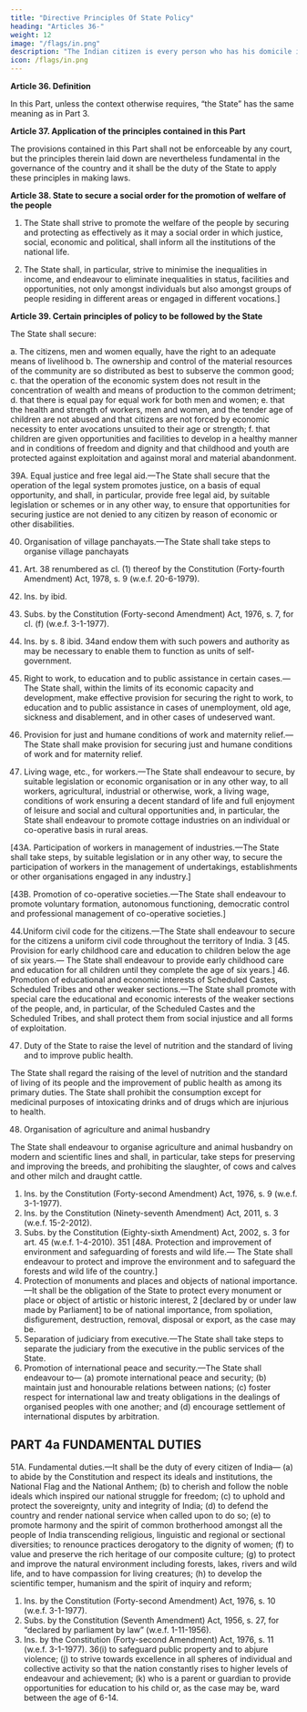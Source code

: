 ```yaml
---
title: "Directive Principles Of State Policy"
heading: "Articles 36-"
weight: 12
image: "/flags/in.png"
description: "The Indian citizen is every person who has his domicile in the territory of India"
icon: /flags/in.png
---
```




**Article 36. Definition**

In this Part, unless the context otherwise requires, “the State” has the same meaning as in Part 3.


**Article 37. Application of the principles contained in this Part**

The provisions contained in this Part shall not be enforceable by any court, but the principles therein laid down are nevertheless fundamental in the governance of the country and it shall be the duty of the State to apply these principles in making laws.


**Article 38. State to secure a social order for the promotion of welfare of the people**

1. The State shall strive to promote the welfare of the people by securing and protecting as effectively as it may a social order in which justice, social, economic and political, shall inform all the institutions of the national life.

2. The State shall, in particular, strive to minimise the inequalities in income, and endeavour to eliminate inequalities in status, facilities and opportunities, not only amongst individuals but also amongst groups of people residing in different areas or engaged in different vocations.]

**Article 39. Certain principles of policy to be followed by the State**

The State shall secure:

a. The citizens, men and women equally, have the right to an adequate means of livelihood
b. The ownership and control of the material resources of the community are so distributed as best to subserve the common good;
c. that the operation of the economic system does not result in the concentration of wealth and
means of production to the common detriment;
d. that there is equal pay for equal work for both men and women;
e. that the health and strength of workers, men and women, and the tender age of children are not
abused and that citizens are not forced by economic necessity to enter avocations unsuited to their age or strength;
f. that children are given opportunities and facilities to develop in a healthy manner and in
conditions of freedom and dignity and that childhood and youth are protected against exploitation and
against moral and material abandonment.


39A. Equal justice and free legal aid.—The State shall secure that the operation of the legal system
promotes justice, on a basis of equal opportunity, and shall, in particular, provide free legal aid, by suitable
legislation or schemes or in any other way, to ensure that opportunities for securing justice are not denied
to any citizen by reason of economic or other disabilities.

40. Organisation of village panchayats.—The State shall take steps to organise village panchayats

1. Art. 38 renumbered as cl. (1) thereof by the Constitution (Forty-fourth Amendment) Act, 1978, s. 9 (w.e.f. 20-6-1979).
2. Ins. by ibid.
3. Subs. by the Constitution (Forty-second Amendment) Act, 1976, s. 7, for cl. (f) (w.e.f. 3-1-1977).
4. Ins. by s. 8 ibid.
34and endow them with such powers and authority as may be necessary to enable them to function as units of
self-government.

41. Right to work, to education and to public assistance in certain cases.—The State shall, within
the limits of its economic capacity and development, make effective provision for securing the right to
work, to education and to public assistance in cases of unemployment, old age, sickness and disablement,
and in other cases of undeserved want.

42. Provision for just and humane conditions of work and maternity relief.—The State shall make
provision for securing just and humane conditions of work and for maternity relief.

43. Living wage, etc., for workers.—The State shall endeavour to secure, by suitable legislation or
economic organisation or in any other way, to all workers, agricultural, industrial or otherwise, work, a living wage, conditions of work ensuring a decent standard of life and full enjoyment of leisure and social and cultural opportunities and, in particular, the State shall endeavour to promote cottage industries on an individual or co-operative basis in rural areas.

[43A. Participation of workers in management of industries.—The State shall take steps, by
suitable legislation or in any other way, to secure the participation of workers in the management of
undertakings, establishments or other organisations engaged in any industry.]

[43B. Promotion of co-operative societies.—The State shall endeavour to promote voluntary
formation, autonomous functioning, democratic control and professional management of co-operative
societies.]

44.Uniform civil code for the citizens.—The State shall endeavour to secure for the citizens a uniform
civil code throughout the territory of India.
3
[45. Provision for early childhood care and education to children below the age of six years.—
The State shall endeavour to provide early childhood care and education for all children until they complete
the age of six years.]
46. Promotion of educational and economic interests of Scheduled Castes, Scheduled Tribes and
other weaker sections.—The State shall promote with special care the educational and economic interests
of the weaker sections of the people, and, in particular, of the Scheduled Castes and the Scheduled Tribes,
and shall protect them from social injustice and all forms of exploitation.

47. Duty of the State to raise the level of nutrition and the standard of living and to improve
public health.

The State shall regard the raising of the level of nutrition and the standard of living of its
people and the improvement of public health as among its primary duties. The State shall prohibit the consumption except for medicinal purposes of intoxicating drinks and of drugs which are injurious to health.

48. Organisation of agriculture and animal husbandry

The State shall endeavour to organise agriculture and animal husbandry on modern and scientific lines and shall, in particular, take steps for preserving and improving the breeds, and prohibiting the slaughter, of cows and calves and other milch and draught cattle.
1. Ins. by the Constitution (Forty-second Amendment) Act, 1976, s. 9 (w.e.f. 3-1-1977).
2. Ins. by the Constitution (Ninety-seventh Amendment) Act, 2011, s. 3 (w.e.f. 15-2-2012).
3. Subs. by the Constitution (Eighty-sixth Amendment) Act, 2002, s. 3 for art. 45 (w.e.f. 1-4-2010).
351
[48A. Protection and improvement of environment and safeguarding of forests and wild life.—
The State shall endeavour to protect and improve the environment and to safeguard the forests and wild life
of the country.]
49. Protection of monuments and places and objects of national importance.—It shall be the
obligation of the State to protect every monument or place or object of artistic or historic interest, 2 [declared
by or under law made by Parliament] to be of national importance, from spoliation, disfigurement,
destruction, removal, disposal or export, as the case may be.
50. Separation of judiciary from executive.—The State shall take steps to separate the judiciary from
the executive in the public services of the State.
51. Promotion of international peace and security.—The State shall endeavour to—
(a) promote international peace and security;
(b) maintain just and honourable relations between nations;
(c) foster respect for international law and treaty obligations in the dealings of organised peoples
with one another; and
(d) encourage settlement of international disputes by arbitration.


## PART 4a FUNDAMENTAL DUTIES

51A. Fundamental duties.—It shall be the duty of every citizen of India—
(a) to abide by the Constitution and respect its ideals and institutions, the National Flag and the
National Anthem;
(b) to cherish and follow the noble ideals which inspired our national struggle for freedom;
(c) to uphold and protect the sovereignty, unity and integrity of India;
(d) to defend the country and render national service when called upon to do so;
(e) to promote harmony and the spirit of common brotherhood amongst all the people of India
transcending religious, linguistic and regional or sectional diversities; to renounce practices derogatory
to the dignity of women;
(f) to value and preserve the rich heritage of our composite culture;
(g) to protect and improve the natural environment including forests, lakes, rivers and wild life, and
to have compassion for living creatures;
(h) to develop the scientific temper, humanism and the spirit of inquiry and reform;
1. Ins. by the Constitution (Forty-second Amendment) Act, 1976, s. 10 (w.e.f. 3-1-1977).
2. Subs. by the Constitution (Seventh Amendment) Act, 1956, s. 27, for “declared by parliament by law” (w.e.f. 1-11-1956).
3. Ins. by the Constitution (Forty-second Amendment) Act, 1976, s. 11 (w.e.f. 3-1-1977).
36(i) to safeguard public property and to abjure violence;
(j) to strive towards excellence in all spheres of individual and collective activity so that the nation
constantly rises to higher levels of endeavour and achievement;
(k) who is a parent or guardian to provide opportunities for education to his child or, as the case
may be, ward between the age of 6-14.

